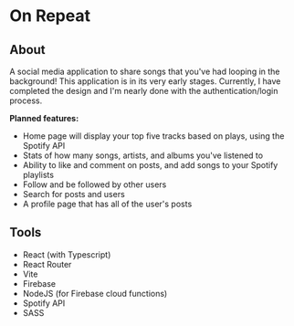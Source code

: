 # On Repeat

## About

A social media application to share songs that you've had looping in the background! This application is in its very early stages. Currently, I have completed the design and I'm nearly done with the authentication/login process. <br/>

**Planned features:** <br/>

- Home page will display your top five tracks based on plays, using the Spotify API
- Stats of how many songs, artists, and albums you've listened to
- Ability to like and comment on posts, and add songs to your Spotify playlists
- Follow and be followed by other users
- Search for posts and users
- A profile page that has all of the user's posts

## Tools

- React (with Typescript)
- React Router
- Vite
- Firebase
- NodeJS (for Firebase cloud functions)
- Spotify API
- SASS
